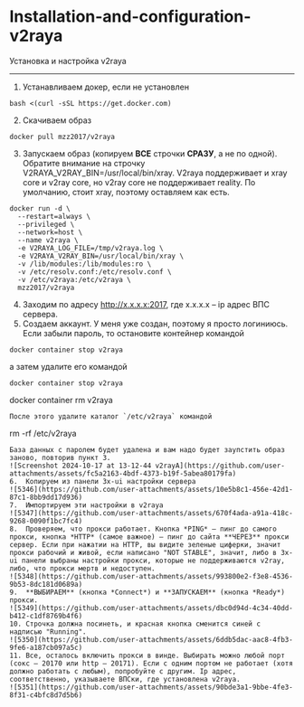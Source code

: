 # Installation-and-configuration-v2raya
Установка и настройка v2raya
***
1.	Устанавливаем докер, если не установлен
```
bash <(curl -sSL https://get.docker.com)
```
2.	Скачиваем образ
```
docker pull mzz2017/v2raya
```
3.	Запускаем образ (копируем **ВСЕ** строчки **СРАЗУ**, а не по одной). Обратите внимание на строчку V2RAYA_V2RAY_BIN=/usr/local/bin/xray. V2raya поддерживает и xray core и v2ray core, но v2ray core не поддерживает reality. По умолчанию, стоит xray, поэтому оставляем как есть.
```
docker run -d \
  --restart=always \
  --privileged \
  --network=host \
  --name v2raya \
  -e V2RAYA_LOG_FILE=/tmp/v2raya.log \
  -e V2RAYA_V2RAY_BIN=/usr/local/bin/xray \
  -v /lib/modules:/lib/modules:ro \
  -v /etc/resolv.conf:/etc/resolv.conf \
  -v /etc/v2raya:/etc/v2raya \
  mzz2017/v2raya
```
4.	Заходим по адресу http://x.x.x.x:2017, где x.x.x.x – ip адрес ВПС сервера.
5.	Создаем аккаунт. У меня уже создан, поэтому я просто логиниюсь. Если забыли пароль, то остановите контейнер командой
```
docker container stop v2raya
```
а затем удалите его командой
```
docker container stop v2raya
```
docker container rm v2raya
```
После этого удалите каталог `/etc/v2raya` командой
```
rm -rf /etc/v2raya
```
База данных с паролем будет удалена и вам надо будет заупстить образ заново, повторив пункт 3.
![Screenshot 2024-10-17 at 13-12-44 v2rayA](https://github.com/user-attachments/assets/fc5a2163-4bdf-4373-b19f-5abea80179fa)
6.	Копируем из панели 3x-ui настройки сервера
![5346](https://github.com/user-attachments/assets/10e5b8c1-456e-42d1-87c1-8bb9dd17d936)
7.	Импортируем эти настройки в v2raya
![5347](https://github.com/user-attachments/assets/670f4ada-a91a-418c-9268-0090f1bc7fc4)
8.	Проверяем, что прокси работает. Кнопка *PING* – пинг до самого прокси, кнопка *HTTP* (самое важное) – пинг до сайта **ЧЕРЕЗ** прокси сервер. Если при нажатии на HTTP, вы видите зеленые циферки, значит прокси рабочий и живой, если написано "NOT STABLE", значит, либо в 3x-ui панели выбраны настройки прокси, которые не поддерживаются v2ray, либо, что прокси мертв и недоступен.
![5348](https://github.com/user-attachments/assets/993800e2-f3e8-4536-9b53-8dc181d0689a)
9.	**ВЫБИРАЕМ** (кнопка *Connect*) и **ЗАПУСКАЕМ** (кнопка *Ready*) прокси.
![5349](https://github.com/user-attachments/assets/dbc0d94d-4c34-40dd-b412-c1df8769b4f6)
10. Строчка должна посинеть, и красная кнопка сменится синей с надписью "Running".
![5350](https://github.com/user-attachments/assets/6ddb5dac-aac8-4fb3-9fe6-a187cb097a5c)
11.	Все, осталось включить прокси в винде. Выбирать можно любой порт (сокс – 20170 или http – 20171). Если с одним портом не работает (хотя должно работать с любым), попробуйте с другим. Ip адрес, соответственно, указываете ВПСки, где установлена v2raya.
![5351](https://github.com/user-attachments/assets/90bde3a1-9bbe-4fe3-8f31-c4bfc8d7d5b6)

